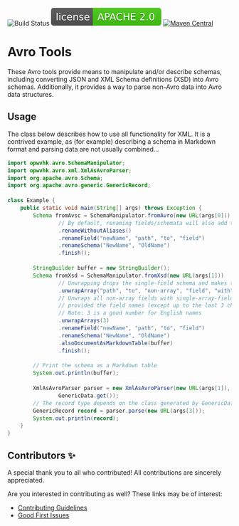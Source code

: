 ![Build Status](https://github.com/opwvhk/avro-conversions/workflows/Java%20CI%20with%20Maven/badge.svg)
[![license](doc/license-APACHE-2.0-brightgreen.svg)](https://www.apache.org/licenses/LICENSE-2.0.html)
[![Maven Central](https://maven-badges.herokuapp.com/maven-central/net.sf.opk/avro-conversions/badge.svg)](https://maven-badges.herokuapp.com/maven-central/net.sf.opk/avro-conversions)

Avro Tools
==========

These Avro tools provide means to manipulate and/or describe schemas, including converting JSON and
XML Schema definitions (XSD) into Avro schemas. Additionally, it provides a way to parse non-Avro
data into Avro data structures.

Usage
-----

The class below describes how to use all functionality for XML. It is a contrived example, as (for
example) describing a schema in Markdown format and parsing data are not usually combined...

```java
import opwvhk.avro.SchemaManipulator;
import opwvhk.avro.xml.XmlAsAvroParser;
import org.apache.avro.Schema;
import org.apache.avro.generic.GenericRecord;

class Example {
	public static void main(String[] args) throws Exception {
		Schema fromAvsc = SchemaManipulator.fromAvro(new URL(args[0]))
				// By default, renaming fields/schemata will also add the old name as an alias.
				.renameWithoutAliases()
				.renameField("newName", "path", "to", "field")
				.renameSchema("NewName", "OldName")
				.finish();

		StringBuilder buffer = new StringBuilder();
		Schema fromXsd = SchemaManipulator.fromXsd(new URL(args[1]))
				// Unwrapping drops the single-field schema and makes the schema of its field the schema of the wrapping field.
				.unwrapArray("path", "to", "non-array", "field", "with", "single-element", "schema")
				// Unwraps all non-array fields with single-array-field schemata,
				// provided the field names (except up to the last 3 characters) are the same.
				// Note: 3 is a good number for English names
				.unwrapArrays(3)
				.renameField("newName", "path", "to", "field")
				.renameSchema("NewName", "OldName")
				.alsoDocumentAsMarkdownTable(buffer)
				.finish();

		// Print the schema as a Markdown table
		System.out.println(buffer);

		XmlAsAvroParser parser = new XmlAsAvroParser(new URL(args[1]), args[2], fromXsd,
				GenericData.get());
		// The record type depends on the class generated by GenericData.get() (you can also use SpecificData or ReflectiveData).
		GenericRecord record = parser.parse(new URL(args[3]));
		System.out.println(record);
	}
}
```

Contributors ✨
---------------

A special thank you to all who contributed! All contributions are sincerely appreciated.

<!--
TODO: uncomment when there are multiple committers
[![Contributors](https://contrib.rocks/image?repo=opwvhk/avro-conversions)](https://github.com/opwvhk/avro-conversions/graphs/contributors)
-->

Are you interested in contributing as well? These links may be of interest:

* [Contributing Guidelines](CONTRIBUTING.md)
* [Good First Issues](https://github.com/opwvhk/avro-conversions/issues?q=is%3Aopen+is%3Aissue+label%3A%22good+first+issue%22)
